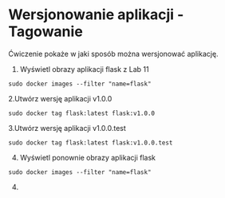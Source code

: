 # Wersjonowanie aplikacji - Tagowanie
Ćwiczenie pokaże w jaki sposób można wersjonować aplikację.

1. Wyświetl obrazy aplikacji flask z Lab 11
```
sudo docker images --filter "name=flask"
```

2.Utwórz wersję aplikacji v1.0.0
```
sudo docker tag flask:latest flask:v1.0.0
```

3.Utwórz wersję aplikacji v1.0.0.test
```
sudo docker tag flask:latest flask:v1.0.0.test
```

4. Wyświetl ponownie obrazy aplikacji flask 
```
sudo docker images --filter "name=flask"
```

4.



